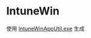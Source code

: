 # IntuneWin
使用 [IntuneWinAppUtil.exe](https://github.com/goxia/Microsoft-Win32-Content-Prep-Tool "IntuneWinAppUtil.exe") 生成

